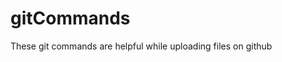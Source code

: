 # gitCommands                                  
These git commands are helpful while uploading files on github
